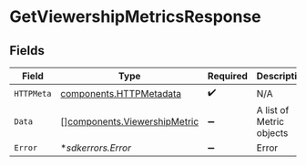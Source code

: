 # GetViewershipMetricsResponse


## Fields

| Field                                                                        | Type                                                                         | Required                                                                     | Description                                                                  |
| ---------------------------------------------------------------------------- | ---------------------------------------------------------------------------- | ---------------------------------------------------------------------------- | ---------------------------------------------------------------------------- |
| `HTTPMeta`                                                                   | [components.HTTPMetadata](../../models/components/httpmetadata.md)           | :heavy_check_mark:                                                           | N/A                                                                          |
| `Data`                                                                       | [][components.ViewershipMetric](../../models/components/viewershipmetric.md) | :heavy_minus_sign:                                                           | A list of Metric objects                                                     |
| `Error`                                                                      | **sdkerrors.Error*                                                           | :heavy_minus_sign:                                                           | Error                                                                        |